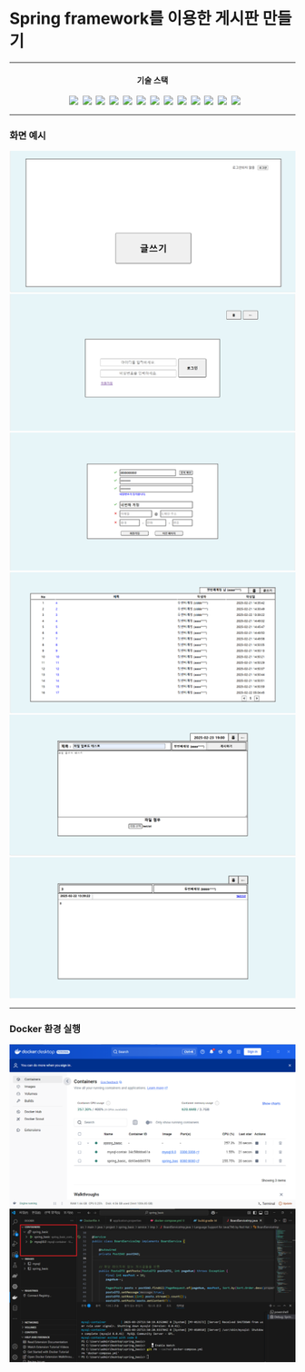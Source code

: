 # Spring framework를 이용한 게시판 만들기

---

<div align="center">
  <h4>기술 스택</h4>&nbsp&nbsp
  <img src="https://img.shields.io/badge/Java-744E3B?style=flat-square"/>&nbsp
  <img src="https://img.shields.io/badge/Spring-6DB33F?style=flat-square&logo=Spring&logoColor=white">&nbsp
  <img src="https://img.shields.io/badge/SpringBoot-6DB33F?style=flat-square&logo=SpringBoot&logoColor=white"/>&nbsp
  <img src="https://img.shields.io/badge/Gradle-02303A?style=flat-square&logo=Gradle&logoColor=white"/>&nbsp
  <img src="https://img.shields.io/badge/MySQL-4479A1?style=flat-square&logo=MySQL&logoColor=white"/>&nbsp
  <img src="https://img.shields.io/badge/Docker-2496ED?style=flat-square&logo=Docker&logoColor=white"/>&nbsp
    <img src="https://img.shields.io/badge/JavaScript-F7DF1E?style=flat-square&logo=JavaScript&logoColor=white"/>&nbsp
  <img src="https://img.shields.io/badge/HTML5-E34F26?style=flat-square&logo=HTML5&logoColor=white"/>&nbsp
  <img src="https://img.shields.io/badge/CSS-663399?style=flat-square&logo=CSS&logoColor=white"/>&nbsp
  <img src="https://img.shields.io/badge/jQuery-0769AD?style=flat-square&logo=jQuery&logoColor=white"/>&nbsp
  <img src="https://img.shields.io/badge/VScode-000000?style=flat-square"/>&nbsp
  <img src="https://img.shields.io/badge/Git-F05032?style=flat-square&logo=Git&logoColor=white"/>&nbsp
  <img src="https://img.shields.io/badge/Postman-FF6C37?style=flat-square&logo=Postman&logoColor=white"/>&nbsp
</div>

---
### 화면 예시

![메인 화면](https://github.com/mmn1300/spring_basic/blob/main/board_exam_img/index.png)
![로그인](https://github.com/mmn1300/spring_basic/blob/main/board_exam_img/login.png)
![회원가입](https://github.com/mmn1300/spring_basic/blob/main/board_exam_img/signup.png)
![게시판](https://github.com/mmn1300/spring_basic/blob/main/board_exam_img/board.png)
![글쓰기](https://github.com/mmn1300/spring_basic/blob/main/board_exam_img/write.png)
![글읽기](https://github.com/mmn1300/spring_basic/blob/main/board_exam_img/read.png)

---

### Docker 환경 실행
![Docker Desktop](https://github.com/mmn1300/spring_basic/blob/main/board_exam_img/docker%20%EC%8B%A4%ED%96%89%20%EC%9D%B4%EB%AF%B8%EC%A7%80.png)
![VScode](https://github.com/mmn1300/spring_basic/blob/main/board_exam_img/docker%20%EC%8B%A4%ED%96%89%20%EC%9D%B4%EB%AF%B8%EC%A7%80%20-%20vscode.png)
